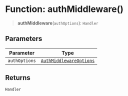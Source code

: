 # Function: authMiddleware()

> **authMiddleware**(`authOptions`): `Handler`

## Parameters

| Parameter | Type |
| ------ | ------ |
| `authOptions` | [`AuthMiddlewareOptions`](../type-aliases/AuthMiddlewareOptions.md) |

## Returns

`Handler`

